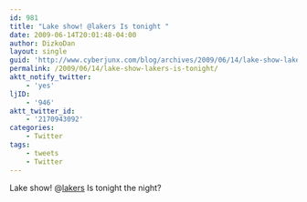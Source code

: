 ```yaml
---
id: 981
title: "Lake show! @lakers Is tonight "
date: 2009-06-14T20:01:48-04:00
author: DizkoDan
layout: single
guid: 'http://www.cyberjunx.com/blog/archives/2009/06/14/lake-show-lakers-is-tonight/'
permalink: /2009/06/14/lake-show-lakers-is-tonight/
aktt_notify_twitter:
    - 'yes'
ljID:
    - '946'
aktt_twitter_id:
    - '2170943092'
categories:
    - Twitter
tags:
    - tweets
    - Twitter
---
```


Lake show! @[lakers](http://twitter.com/lakers) Is tonight the night?